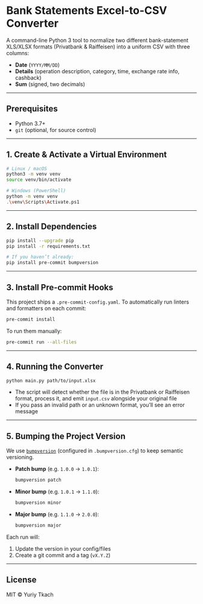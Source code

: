 # Bank Statements Excel-to-CSV Converter

A command-line Python 3 tool to normalize two different bank-statement XLS/XLSX formats (Privatbank & Raiffeisen) 
into a uniform CSV with three columns:  
- **Date** (`YYYY/MM/DD`)  
- **Details** (operation description, category, time, exchange rate info, cashback)  
- **Sum** (signed, two decimals)

---

## Prerequisites

- Python 3.7+  
- `git` (optional, for source control)  

---

## 1. Create & Activate a Virtual Environment

```bash
# Linux / macOS
python3 -m venv venv
source venv/bin/activate

# Windows (PowerShell)
python -m venv venv
.\venv\Scripts\Activate.ps1
````

---

## 2. Install Dependencies

```bash
pip install --upgrade pip
pip install -r requirements.txt

# If you haven’t already:
pip install pre-commit bumpversion
```

---

## 3. Install Pre-commit Hooks

This project ships a `.pre-commit-config.yaml`. To automatically run linters and formatters on each commit:

```bash
pre-commit install
```

To run them manually:

```bash
pre-commit run --all-files
```

---

## 4. Running the Converter

```bash
python main.py path/to/input.xlsx
```

* The script will detect whether the file is in the Privatbank or Raiffeisen format, process it, and emit `input.csv` alongside your original file
* If you pass an invalid path or an unknown format, you’ll see an error message

---

## 5. Bumping the Project Version

We use [`bumpversion`](https://github.com/c4urself/bump2version) (configured in `.bumpversion.cfg`) to keep semantic versioning.

* **Patch bump** (e.g. `1.0.0` → `1.0.1`):

  ```bash
  bumpversion patch
  ```
* **Minor bump** (e.g. `1.0.1` → `1.1.0`):

  ```bash
  bumpversion minor
  ```
* **Major bump** (e.g. `1.1.0` → `2.0.0`):

  ```bash
  bumpversion major
  ```

Each run will:

1. Update the version in your config/files
2. Create a git commit and a tag (`vX.Y.Z`)

---

## License

MIT © Yuriy Tkach